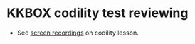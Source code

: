 <!-- --- -->
<!--  title: 'KKBOX_codility_test_reviewing' -->
<!-- --- -->

# **KKBOX codility test reviewing**

* See [screen recordings](https://github.com/Jimmy1106/Codility_lesson) on codility lesson.
